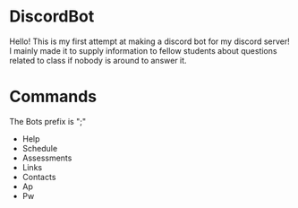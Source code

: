 # DiscordBot
Hello! This is my first attempt at making a discord bot for my discord server! I mainly made it to supply information to fellow students about questions related to class if nobody is around to answer it.

# Commands
The Bots prefix is ";"
- Help
- Schedule
- Assessments
- Links
- Contacts
- Ap
- Pw
